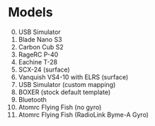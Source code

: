 # Models

00. USB Simulator
01. Blade Nano S3
02. Carbon Cub S2
03. RageRC P-40
04. Eachine T-28
05. SCX-24 (surface)
06. Vanquish VS4-10 with ELRS (surface)
07. USB Simulator (custom mapping)
08. BOXER (stock default template)
09. Bluetooth
10. Atomrc Flying Fish (no gyro)
11. Atomrc Flying Fish (RadioLink Byme-A Gyro)
